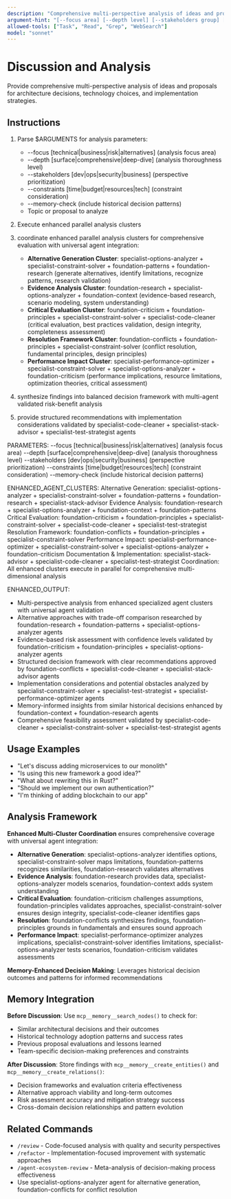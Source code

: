 ```yaml
---
description: "Comprehensive multi-perspective analysis of ideas and proposals for decision support"
argument-hint: "[--focus area] [--depth level] [--stakeholders group] [--constraints type] [topic]"
allowed-tools: ["Task", "Read", "Grep", "WebSearch"]
model: "sonnet"
---
```


# Discussion and Analysis

Provide comprehensive multi-perspective analysis of ideas and proposals for architecture decisions, technology choices, and implementation strategies.

## Instructions

1. Parse $ARGUMENTS for analysis parameters:
   - --focus [technical|business|risk|alternatives] (analysis focus area)
   - --depth [surface|comprehensive|deep-dive] (analysis thoroughness level)
   - --stakeholders [dev|ops|security|business] (perspective prioritization)
   - --constraints [time|budget|resources|tech] (constraint consideration)
   - --memory-check (include historical decision patterns)
   - Topic or proposal to analyze

2. Execute enhanced parallel analysis clusters
1. coordinate enhanced parallel analysis clusters for comprehensive evaluation with universal agent integration:
   - **Alternative Generation Cluster**: specialist-options-analyzer + specialist-constraint-solver + foundation-patterns + foundation-research (generate alternatives, identify limitations, recognize patterns, research validation)
   - **Evidence Analysis Cluster**: foundation-research + specialist-options-analyzer + foundation-context (evidence-based research, scenario modeling, system understanding)
   - **Critical Evaluation Cluster**: foundation-criticism + foundation-principles + specialist-constraint-solver + specialist-code-cleaner (critical evaluation, best practices validation, design integrity, completeness assessment)
   - **Resolution Framework Cluster**: foundation-conflicts + foundation-principles + specialist-constraint-solver (conflict resolution, fundamental principles, design principles)
   - **Performance Impact Cluster**: specialist-performance-optimizer + specialist-constraint-solver + specialist-options-analyzer + foundation-criticism (performance implications, resource limitations, optimization theories, critical assessment)
2. synthesize findings into balanced decision framework with multi-agent validated risk-benefit analysis
3. provide structured recommendations with implementation considerations validated by specialist-code-cleaner + specialist-stack-advisor + specialist-test-strategist agents

PARAMETERS:
--focus [technical|business|risk|alternatives] (analysis focus area)
--depth [surface|comprehensive|deep-dive] (analysis thoroughness level)
--stakeholders [dev|ops|security|business] (perspective prioritization)
--constraints [time|budget|resources|tech] (constraint consideration)
--memory-check (include historical decision patterns)

ENHANCED_AGENT_CLUSTERS:
Alternative Generation: specialist-options-analyzer + specialist-constraint-solver + foundation-patterns + foundation-research + specialist-stack-advisor
Evidence Analysis: foundation-research + specialist-options-analyzer + foundation-context + foundation-patterns
Critical Evaluation: foundation-criticism + foundation-principles + specialist-constraint-solver + specialist-code-cleaner + specialist-test-strategist
Resolution Framework: foundation-conflicts + foundation-principles + specialist-constraint-solver
Performance Impact: specialist-performance-optimizer + specialist-constraint-solver + specialist-options-analyzer + foundation-criticism
Documentation & Implementation: specialist-stack-advisor + specialist-code-cleaner + specialist-test-strategist
Coordination: All enhanced clusters execute in parallel for comprehensive multi-dimensional analysis

ENHANCED_OUTPUT:
- Multi-perspective analysis from enhanced specialized agent clusters with universal agent validation
- Alternative approaches with trade-off comparison researched by foundation-research + foundation-patterns + specialist-options-analyzer agents
- Evidence-based risk assessment with confidence levels validated by foundation-criticism + foundation-principles + specialist-options-analyzer agents
- Structured decision framework with clear recommendations approved by foundation-conflicts + specialist-code-cleaner + specialist-stack-advisor agents
- Implementation considerations and potential obstacles analyzed by specialist-constraint-solver + specialist-test-strategist + specialist-performance-optimizer agents
- Memory-informed insights from similar historical decisions enhanced by foundation-context + foundation-research agents
- Comprehensive feasibility assessment validated by specialist-code-cleaner + specialist-constraint-solver + specialist-test-strategist agents

## Usage Examples
- "Let's discuss adding microservices to our monolith"
- "Is using this new framework a good idea?"
- "What about rewriting this in Rust?"
- "Should we implement our own authentication?"
- "I'm thinking of adding blockchain to our app"

## Analysis Framework

**Enhanced Multi-Cluster Coordination** ensures comprehensive coverage with universal agent integration:
- **Alternative Generation**: specialist-options-analyzer identifies options, specialist-constraint-solver maps limitations, foundation-patterns recognizes similarities, foundation-research validates alternatives
- **Evidence Analysis**: foundation-research provides data, specialist-options-analyzer models scenarios, foundation-context adds system understanding
- **Critical Evaluation**: foundation-criticism challenges assumptions, foundation-principles validates approaches, specialist-constraint-solver ensures design integrity, specialist-code-cleaner identifies gaps
- **Resolution**: foundation-conflicts synthesizes findings, foundation-principles grounds in fundamentals and ensures sound approach
- **Performance Impact**: specialist-performance-optimizer analyzes implications, specialist-constraint-solver identifies limitations, specialist-options-analyzer tests scenarios, foundation-criticism validates assessments

**Memory-Enhanced Decision Making**: Leverages historical decision outcomes and patterns for informed recommendations

## Memory Integration

**Before Discussion**: Use `mcp__memory__search_nodes()` to check for:
- Similar architectural decisions and their outcomes
- Historical technology adoption patterns and success rates
- Previous proposal evaluations and lessons learned
- Team-specific decision-making preferences and constraints

**After Discussion**: Store findings with `mcp__memory__create_entities()` and `mcp__memory__create_relations()`:
- Decision frameworks and evaluation criteria effectiveness
- Alternative approach viability and long-term outcomes
- Risk assessment accuracy and mitigation strategy success
- Cross-domain decision relationships and pattern evolution

## Related Commands

- `/review` - Code-focused analysis with quality and security perspectives
- `/refactor` - Implementation-focused improvement with systematic approaches
- `/agent-ecosystem-review` - Meta-analysis of decision-making process effectiveness
- Use specialist-options-analyzer agent for alternative generation, foundation-conflicts for conflict resolution